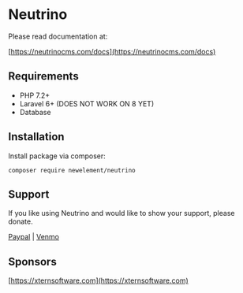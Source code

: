 # Neutrino

Please read documentation at:

[https://neutrinocms.com/docs](https://neutrinocms.com/docs)

## Requirements

- PHP 7.2+
- Laravel 6+ (DOES NOT WORK ON 8 YET)
- Database

## Installation

Install package via composer:

```
composer require newelement/neutrino
```

## Support

If you like using Neutrino and would like to show your support, please donate.

[Paypal](https://paypal.me/donjones) |  [Venmo](https://www.venmo.com/don-jones)

## Sponsors

[https://xternsoftware.com](https://xternsoftware.com)
